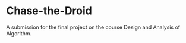 # Chase-the-Droid
A submission for the final project on the course Design and Analysis of Algorithm.

